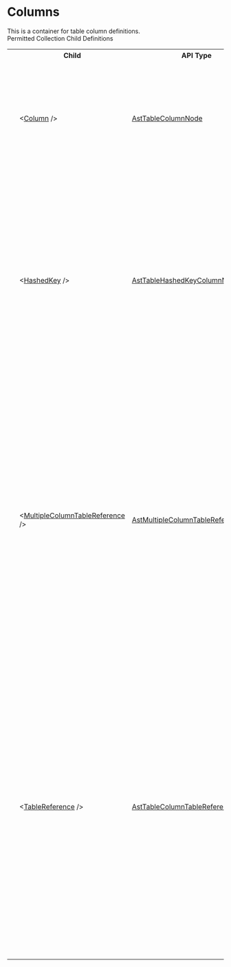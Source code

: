 # Columns

<div class="LanguageSummary"><div class ="SummaryItem">This is a container for table column definitions.</div></div><div class="SchemaBindingGroup"><div class="SchemaBindingGroupHeader">Permitted Collection Child Definitions</div><table id="SchemaBindingList" class="SchemaBindingList"><tbody><tr><th class="SchemaBindingIconColumnHeader">&nbsp;</th><th class="SchemaBindingNameColumnHeader">Child</th><th class="SchemaBindingTypeColumnHeader">API Type</th><th class="SchemaBindingSummaryColumnHeader">Description</th></tr><tr class="cd0"><td class="SchemaBindingIcon"><div class="NotRequired" /></td><td class="SchemaBindingName"><span class="punc">&lt;</span><a href=Varigence.Languages.Biml.Table.AstTableColumnNode.html">Column</a><span class="punc"> /&gt;</span></td><td class="SchemaBindingType"><a href="../api-reference/Varigence.Languages.Biml.Table.AstTableColumnNode.html">AstTableColumnNode</a></td><td class="SchemaBindingSummary">Columns represent regular SQL Server table columns. They have no special properties or capabilities beyond regular SQL Server columns.</td></tr><tr class="cd1"><td class="SchemaBindingIcon"><div class="NotRequired" /></td><td class="SchemaBindingName"><span class="punc">&lt;</span><a href=Varigence.Languages.Biml.Table.AstTableHashedKeyColumnNode.html">HashedKey</a><span class="punc"> /&gt;</span></td><td class="SchemaBindingType"><a href="../api-reference/Varigence.Languages.Biml.Table.AstTableHashedKeyColumnNode.html">AstTableHashedKeyColumnNode</a></td><td class="SchemaBindingSummary">Hashed Key Columns automatically create a computed column that is an SHA-1 hash of all of the columns included in the referenced constraint. This column type is useful for creating a single column key value that mirrors a chosen multi-column key.</td></tr><tr class="cd0"><td class="SchemaBindingIcon"><div class="NotRequired" /></td><td class="SchemaBindingName"><span class="punc">&lt;</span><a href=Varigence.Languages.Biml.Table.AstMultipleColumnTableReferenceNode.html">MultipleColumnTableReference</a><span class="punc"> /&gt;</span></td><td class="SchemaBindingType"><a href="../api-reference/Varigence.Languages.Biml.Table.AstMultipleColumnTableReferenceNode.html">AstMultipleColumnTableReferenceNode</a></td><td class="SchemaBindingSummary">Multiple-column table references are used to create a local column with a relationship to a multiple-column key of a regular table. Multiple-column table references can be used with foreign keys having any number of columns. Use table reference columns for a version of table references that is optimized for single column keys.</td></tr><tr class="cd1"><td class="SchemaBindingIcon"><div class="NotRequired" /></td><td class="SchemaBindingName"><span class="punc">&lt;</span><a href=Varigence.Languages.Biml.Table.AstTableColumnTableReferenceNode.html">TableReference</a><span class="punc"> /&gt;</span></td><td class="SchemaBindingType"><a href="../api-reference/Varigence.Languages.Biml.Table.AstTableColumnTableReferenceNode.html">AstTableColumnTableReferenceNode</a></td><td class="SchemaBindingSummary">Table reference columns are used to create a local column with a relationship to a key column of a table, dimension, or fact table. Table reference columns can be used only with single column foreign keys, and the column properties will be directly inferred from the key of the foreign table. Use the multiple column table reference for keys with multiple columns.</td></tr></tbody></table></div>